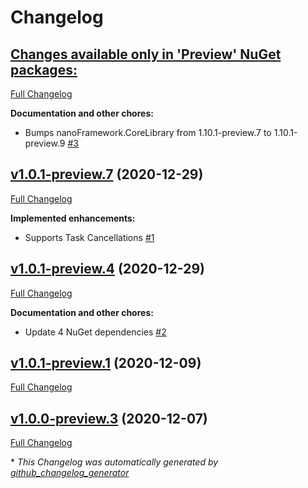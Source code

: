 # Changelog

## [**Changes available only in 'Preview' NuGet packages:**](https://github.com/nanoframework/lib-nanoFramework.System.Threading/tree/HEAD)

[Full Changelog](https://github.com/nanoframework/lib-nanoFramework.System.Threading/compare/v1.0.1-preview.7...HEAD)

**Documentation and other chores:**

- Bumps nanoFramework.CoreLibrary from 1.10.1-preview.7 to 1.10.1-preview.9 [\#3](https://github.com/nanoframework/lib-nanoFramework.System.Threading/pull/3)

## [v1.0.1-preview.7](https://github.com/nanoframework/lib-nanoFramework.System.Threading/tree/v1.0.1-preview.7) (2020-12-29)

[Full Changelog](https://github.com/nanoframework/lib-nanoFramework.System.Threading/compare/v1.0.1-preview.4...v1.0.1-preview.7)

**Implemented enhancements:**

- Supports Task Cancellations [\#1](https://github.com/nanoframework/lib-nanoFramework.System.Threading/pull/1)

## [v1.0.1-preview.4](https://github.com/nanoframework/lib-nanoFramework.System.Threading/tree/v1.0.1-preview.4) (2020-12-29)

[Full Changelog](https://github.com/nanoframework/lib-nanoFramework.System.Threading/compare/v1.0.1-preview.1...v1.0.1-preview.4)

**Documentation and other chores:**

- Update 4 NuGet dependencies [\#2](https://github.com/nanoframework/lib-nanoFramework.System.Threading/pull/2)

## [v1.0.1-preview.1](https://github.com/nanoframework/lib-nanoFramework.System.Threading/tree/v1.0.1-preview.1) (2020-12-09)

[Full Changelog](https://github.com/nanoframework/lib-nanoFramework.System.Threading/compare/v1.0.0-preview.3...v1.0.1-preview.1)

## [v1.0.0-preview.3](https://github.com/nanoframework/lib-nanoFramework.System.Threading/tree/v1.0.0-preview.3) (2020-12-07)

[Full Changelog](https://github.com/nanoframework/lib-nanoFramework.System.Threading/compare/2834824d154d373c86b9b26d130a3da827afb6c8...v1.0.0-preview.3)



\* *This Changelog was automatically generated by [github_changelog_generator](https://github.com/github-changelog-generator/github-changelog-generator)*
